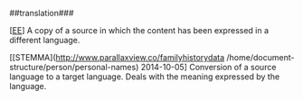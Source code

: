 ##translation###

\[[EE](SOURCES.md#EE)\]  A copy of a source in which the content has been expressed in a different language.

\[[STEMMA](http://www.parallaxview.co/familyhistorydata /home/document-structure/person/personal-names) 2014-10-05\]
Conversion of a source language to a target language. Deals with the meaning expressed by the language.
